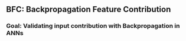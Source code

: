 ## BFC: Backpropagation Feature Contribution

### Goal: Validating input contribution with Backpropagation in ANNs 
